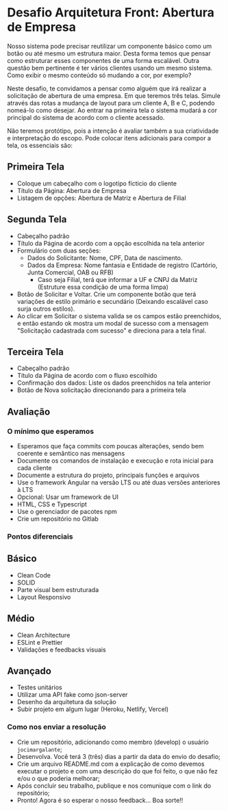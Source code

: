 # Desafio Arquitetura Front: Abertura de Empresa

Nosso sistema pode precisar reutilizar um componente básico como um botão ou até mesmo um estrutura maior. Desta forma temos que pensar como estruturar esses componentes de uma forma escalável. Outra questão bem pertinente é ter vários clientes usando um mesmo sistema. Como exibir o mesmo conteúdo só mudando a cor, por exemplo?

Neste desafio, te convidamos a pensar como alguém que irá realizar a solicitação de abertura de uma empresa. Em que teremos três telas. Simule através das rotas a mudança de layout para um cliente A, B e C, podendo nomeá-lo como desejar. Ao entrar na primeira tela o sistema mudará a cor principal do sistema de acordo com o cliente acessado.

Não teremos protótipo, pois a intenção é avaliar também a sua criatividade e interpretação do escopo. Pode colocar itens adicionais para compor a tela, os essenciais são:

## Primeira Tela
- Coloque um cabeçalho com o logotipo fícticio do cliente
- Título da Página: Abertura de Empresa
- Listagem de opções: Abertura de Matriz e Abertura de Filial

## Segunda Tela
- Cabeçalho padrão
- Título da Página de acordo com a opção escolhida na tela anterior
- Formulário com duas seções:
  - Dados do Solicitante: Nome, CPF, Data de nascimento.
  - Dados da Empresa: Nome fantasia e Entidade de registro (Cartório, Junta Comercial, OAB ou RFB)
    - Caso seja Filial, terá que informar a UF e CNPJ da Matriz (Estruture essa condição de uma forma limpa)
- Botão de Solicitar e Voltar. Crie um componente botão que terá variações de estilo primário e secundário (Deixando escalável caso surja outros estilos).
- Ao clicar em Solicitar o sistema valida se os campos estão preenchidos, e então estando ok mostra um modal de sucesso com a mensagem "Solicitação cadastrada com sucesso" e direciona para a tela final.

## Terceira Tela
- Cabeçalho padrão
- Título da Página de acordo com o fluxo escolhido
- Confirmação dos dados: Liste os dados preenchidos na tela anterior
- Botão de Nova solicitação direcionando para a primeira tela

## Avaliação

### O mínimo que esperamos
- Esperamos que faça commits com poucas alterações, sendo bem coerente e semântico nas mensagens
- Documente os comandos de instalação e execução e rota inicial para cada cliente
- Documente a estrutura do projeto, principais funções e arquivos
- Use o framework Angular na versão LTS ou até duas versões anteriores à LTS
- Opcional: Usar um framework de UI
- HTML, CSS e Typescript
- Use o gerenciador de pacotes npm
- Crie um repositório no Gitlab

### Pontos diferenciais
## Básico
- Clean Code
- SOLID
- Parte visual bem estruturada
- Layout Responsivo

## Médio
- Clean Architecture
- ESLint e Prettier
- Validações e feedbacks visuais

## Avançado
- Testes unitários
- Utilizar uma API fake como json-server
- Desenho da arquitetura da solução
- Subir projeto em algum lugar (Heroku, Netlify, Vercel)

### Como nos enviar a resolução
- Crie um repositório, adicionando como membro (develop) o usuário `jocimargalante`;
- Desenvolva. Você terá 3 (três) dias a partir da data do envio do desafio;
- Crie um arquivo README.md com a explicação de como devemos executar o projeto e com uma descrição do que foi feito, o que não fez e/ou o que poderia melhorar; 
- Após concluir seu trabalho, publique e nos comunique com o link do repositório; 
- Pronto! Agora é so esperar o nosso feedback... Boa sorte!!
